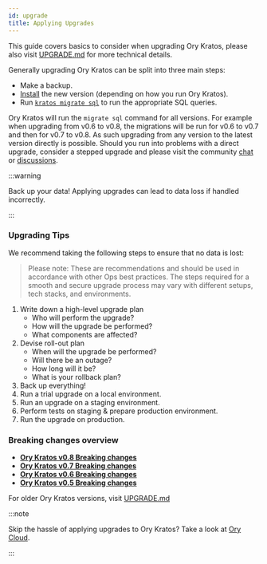 ```yaml
---
id: upgrade
title: Applying Upgrades
---
```


This guide covers basics to consider when upgrading Ory Kratos, please also
visit [UPGRADE.md](https://github.com/ory/kratos/blob/master/UPGRADE.md) for
more technical details.

Generally upgrading Ory Kratos can be split into three main steps:

- Make a backup.
- [Install](/install.md) the new version (depending on how you run Ory Kratos).
- Run [`kratos migrate sql`](../cli/kratos-migrate-sql.md) to run the
  appropriate SQL queries.

Ory Kratos will run the `migrate sql` command for all versions. For example when
upgrading from v0.6 to v0.8, the migrations will be run for v0.6 to v0.7 and
then for v0.7 to v0.8. As such upgrading from any version to the latest version
directly is possible. Should you run into problems with a direct upgrade,
consider a stepped upgrade and please visit the community
[chat](https://slack.ory.sh/) or
[discussions](https://github.com/ory/kratos/discussions).

:::warning

Back up your data! Applying upgrades can lead to data loss if handled
incorrectly.

:::

### Upgrading Tips

We recommend taking the following steps to ensure that no data is lost:

> Please note: These are recommendations and should be used in accordance with
> other Ops best practices. The steps required for a smooth and secure upgrade
> process may vary with different setups, tech stacks, and environments.

1. Write down a high-level upgrade plan
   - Who will perform the upgrade?
   - How will the upgrade be performed?
   - What components are affected?
2. Devise roll-out plan
   - When will the upgrade be performed?
   - Will there be an outage?
   - How long will it be?
   - What is your rollback plan?
3. Back up everything!
4. Run a trial upgrade on a local environment.
5. Run an upgrade on a staging environment.
6. Perform tests on staging & prepare production environment.
7. Run the upgrade on production.

### Breaking changes overview

- **[Ory Kratos v0.8 Breaking changes](https://github.com/ory/kratos/blob/v0.8.0-alpha.1/CHANGELOG.md#breaking-changes)**
- **[Ory Kratos v0.7 Breaking changes](https://github.com/ory/kratos/blob/v0.7.0-alpha.1/CHANGELOG.md#breaking-changes)**
- **[Ory Kratos v0.6 Breaking changes](https://github.com/ory/kratos/blob/v0.6.0-alpha.1/CHANGELOG.md#breaking-changes)**
- **[Ory Kratos v0.5 Breaking changes](https://github.com/ory/kratos/blob/v0.5.0-alpha.1/CHANGELOG.md#breaking-changes)**

For older Ory Kratos versions, visit
[UPGRADE.md](https://github.com/ory/kratos/blob/master/UPGRADE.md)

:::note

Skip the hassle of applying upgrades to Ory Kratos? Take a look at
[Ory Cloud](https://www.ory.sh/docs).

:::
